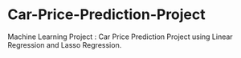 # Car-Price-Prediction-Project
Machine Learning Project : Car Price Prediction Project using Linear Regression and Lasso Regression. 
